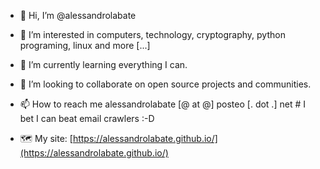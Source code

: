 - 👋 Hi, I’m @alessandrolabate
- 👀 I’m interested in computers, technology, cryptography, python programing, linux and more [...]
- 🌱 I’m currently learning everything I can.
- 💞️ I’m looking to collaborate on open source projects and communities.
- 📫 How to reach me alessandrolabate [@ at @] posteo [. dot .] net # I bet I can beat email crawlers :-D

- 🗺️ My site: [https://alessandrolabate.github.io/](https://alessandrolabate.github.io/)

<!---
alessandrolabate/alessandrolabate is a ✨ special ✨ repository because its `README.md` (this file) appears on your GitHub profile.
You can click the Preview link to take a look at your changes.
--->
